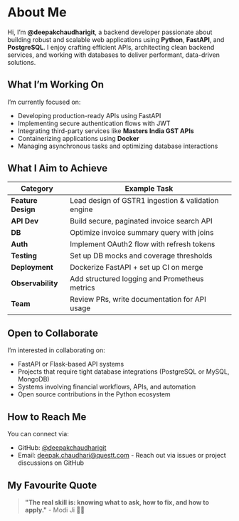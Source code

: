 # About Me

Hi, I’m **@deepakchaudharigit**, a backend developer passionate about building robust and scalable web applications using **Python**, **FastAPI**, and **PostgreSQL**. I enjoy crafting efficient APIs, architecting clean backend services, and working with databases to deliver performant, data-driven solutions.

## What I’m Working On

I’m currently focused on:

- Developing production-ready APIs using FastAPI  
- Implementing secure authentication flows with JWT  
- Integrating third-party services like **Masters India GST APIs**  
- Containerizing applications using **Docker**  
- Managing asynchronous tasks and optimizing database interactions  

## What I Aim to Achieve

| Category           | Example Task                                       |
| ------------------ | -------------------------------------------------- |
| **Feature Design** | Lead design of GSTR1 ingestion & validation engine |
| **API Dev**        | Build secure, paginated invoice search API         |
| **DB**             | Optimize invoice summary query with joins          |
| **Auth**           | Implement OAuth2 flow with refresh tokens          |
| **Testing**        | Set up DB mocks and coverage thresholds            |
| **Deployment**     | Dockerize FastAPI + set up CI on merge             |
| **Observability**  | Add structured logging and Prometheus metrics      |
| **Team**           | Review PRs, write documentation for API usage      |

## Open to Collaborate

I’m interested in collaborating on:

- FastAPI or Flask-based API systems  
- Projects that require tight database integrations (PostgreSQL or MySQL, MongoDB)  
- Systems involving financial workflows, APIs, and automation  
- Open source contributions in the Python ecosystem  

## How to Reach Me

You can connect via:

- GitHub: [@deepakchaudharigit](https://github.com/deepakchaudharigit)  
- Email: deepak.chaudhari@questt.com - Reach out via issues or project discussions on GitHub  

## My Favourite Quote

> **"The real skill is: knowing what to ask, how to fix, and how to apply."** - Modi Ji 🤪😂
